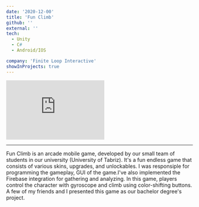 ```yaml
---
date: '2020-12-00'
title: 'Fun Climb'
github: ''
external: ''
tech:
  - Unity
  - C#
  - Android/IOS

company: 'Finite Loop Interactive'
showInProjects: true
---
```


<iframe width="265" height="160" src="https://www.youtube.com/shorts/yU0ZZK-XPiw" frameborder="0" allow="accelerometer; autoplay; clipboard-write; encrypted-media; gyroscope; picture-in-picture" allowfullscreen></iframe>

---

Fun Climb is an arcade mobile game, developed by our small team of students in our university (University of Tabriz). It's a fun endless game that consists of various skins, upgrades, and unlockables. I was responsiple for programming the gameplay, GUI of the game.I've also implemented the Firebase integration for gathering and analyzing. In this game, players control the character with gyroscope and climb using color-shifting buttons. A few of my friends and I presented this game as our bachelor degree's project.
 
